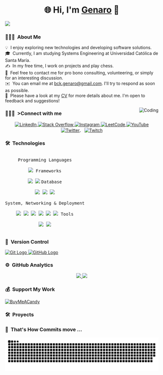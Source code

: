 
<div align="center">
    
<h1 align="center">🌐 Hi, I'm <a href="https://beacons.ai/genarov" target="blank">Genaro</a> 👋</h1>
</div>
<img src="https://i.imgur.com/OaETDsj.png">



### 👨🏻‍💻 &nbsp;About Me
💡 &nbsp;I enjoy exploring new technologies and developing software solutions.\
🎓 &nbsp;Currently, I am studying Systems Engineering at Universidad Católica de Santa María.\
✍️ &nbsp;In my free time, I work on projects and play chess.\
💬 &nbsp;Feel free to contact me for pro bono consulting, volunteering, or simply for an interesting discussion.\
✉️ &nbsp;You can email me at bck.genaro@gmail.com. I'll try to respond as soon as possible.\
📄 &nbsp;Please have a look at my [CV]() for more details about me. I'm open to feedback and suggestions!
<br>

<img alt="Coding" src="https://raw.githubusercontent.com/AVS1508/AVS1508/master/assets/Coding.gif" align="right"/>

### 👨🏻‍💻 &nbsp;>Connect with me

<p align="center">
    <a href="https://www.linkedin.com/in/fabian-genaro-huamani-chuquimamani-382205319/" target="_blank" title="LinkedIn">
        <img align="center" src="https://raw.githubusercontent.com/rahuldkjain/github-profile-readme-generator/master/src/images/icons/Social/linked-in-alt.svg" alt="LinkedIn" height="30" width="40" />
    </a>
    <a href="https://stackoverflow.com/users/26338264/" target="_blank" title="Stack Overflow">
        <img align="center" src="https://raw.githubusercontent.com/rahuldkjain/github-profile-readme-generator/master/src/images/icons/Social/stack-overflow.svg" alt="Stack Overflow" height="30" width="40" />
    </a>
    <a href="https://instagram.com/iamgenarov" target="_blank" title="Instagram">
        <img align="center" src="https://raw.githubusercontent.com/rahuldkjain/github-profile-readme-generator/master/src/images/icons/Social/instagram.svg" alt="Instagram" height="30" width="40" />
    </a>
    <a href="https://leetcode.com/u/IamGenarov/" target="_blank" title="LeetCode">
        <img align="center" src="https://raw.githubusercontent.com/rahuldkjain/github-profile-readme-generator/master/src/images/icons/Social/leet-code.svg" alt="LeetCode" height="30" width="40" />
    </a>
    <a href="https://www.youtube.com/channel/" target="_blank" title="YouTube">
        <img align="center" src="https://img.icons8.com/color/48/000000/youtube-play.png" alt="YouTube" height="40" width="40" />
    </a>
    <a href="https://twitter.com/" target="_blank" title="Twitter">
        <img align="center" src="https://raw.githubusercontent.com/rahuldkjain/github-profile-readme-generator/master/src/images/icons/Social/twitter.svg" alt="Twitter" height="30" width="40" />
    </a>
    &nbsp;&nbsp;
    <a href="https://www.twitch.tv/yourstream" target="_blank" title="Twitch">
        <img align="center" src="https://img.icons8.com/fluent/48/000000/twitch.png" alt="Twitch" height="40" width="40" />
    </a>
</p>

### 🛠 &nbsp;Technologies

<p style="display: inline-block;" align="center">
    <kbd>
        <kbd>Programming Languages</kbd>
        <br>
        <br>
        <a href="https://docs.oracle.com/en/java/" title="Java" target="_blank"><img width="30px" src="https://cdn.jsdelivr.net/gh/devicons/devicon/icons/java/java-plain.svg" /></a>
    </kbd>

<kbd>
        <kbd>Frameworks</kbd>
        <br>
        <br>
        <a href="https://spring.io/" title="Spring Boot" target="_blank"><img width="30px" src="https://cdn.jsdelivr.net/gh/devicons/devicon/icons/spring/spring-original.svg" /></a>
</kbd>
        <a href="https://spring.io/" title="Spring" target="_blank"><img width="30px" src="https://cdn.jsdelivr.net/gh/devicons/devicon/icons/spring/spring-original.svg" /></a>
    </kbd>

<kbd>
        <kbd>Database</kbd>
        <br>
        <br>
        <a href="https://docs.mongodb.com/" title="MongoDB" target="_blank"><img width="30px" src="https://cdn.jsdelivr.net/gh/devicons/devicon/icons/mongodb/mongodb-plain.svg" /></a>
        <a href="https://dev.mysql.com/doc/" title="MySQL" target="_blank"><img width="30px" src="https://cdn.jsdelivr.net/gh/devicons/devicon/icons/mysql/mysql-original-wordmark.svg" /></a>
        <a href="https://cassandra.apache.org/doc/latest/" title="Cassandra" target="_blank"><img width="30px" src="https://cdn.jsdelivr.net/gh/devicons/devicon/icons/cassandra/cassandra-original.svg" /></a>
 </kbd>

<br>
    <br>

 <kbd>
        <kbd>System, Networking & Deployment</kbd>
        <br>
        <br>
        <a href="https://docs.microsoft.com/en-us/azure/" title="Azure" target="_blank"><img width="30px" src="https://cdn.jsdelivr.net/gh/devicons/devicon/icons/azure/azure-plain.svg" /></a>
        <a href="https://git-scm.com/doc" title="Git" target="_blank"><img width="30px" src="https://cdn.jsdelivr.net/gh/devicons/devicon/icons/git/git-plain.svg" /></a>
        <a href="https://docs.docker.com/" title="Docker" target="_blank"><img width="30px" src="https://cdn.jsdelivr.net/gh/devicons/devicon/icons/docker/docker-plain.svg" /></a>
        <a href="https://aws.amazon.com/documentation/" title="AWS" target="_blank"><img width="30px" src="https://cdn.jsdelivr.net/gh/devicons/devicon/icons/amazonwebservices/amazonwebservices-original-wordmark.svg" /></a>
        <a href="https://docs.microsoft.com/en-us/windows/" title="Windows 11" target="_blank"><img width="30px" src="https://cdn.jsdelivr.net/gh/devicons/devicon/icons/windows8/windows8-original.svg" /></a>
        <a href="https://wiki.archlinux.org/" title="Arch Linux" target="_blank"><img width="30px" src="https://cdn.jsdelivr.net/gh/devicons/devicon/icons/archlinux/archlinux-original.svg" /></a>
    </kbd>

 <kbd>
        <kbd>Tools</kbd>
        <br>
        <br>
        <a href="https://www.jetbrains.com/idea/documentation/" title="IntelliJ IDEA" target="_blank"><img width="30px" src="https://cdn.jsdelivr.net/gh/devicons/devicon/icons/intellij/intellij-original.svg" /></a>
        <a href="https://docs.microsoft.com/en-us/visualstudio/" title="Visual Studio" target="_blank"><img width="30px" src="https://cdn.jsdelivr.net/gh/devicons/devicon/icons/visualstudio/visualstudio-plain.svg" /></a>
    </kbd>
</p>

### 🧰 &nbsp;Version Control 

<a href="https://git-scm.com/doc" target="_blank">
    <img src="https://img.shields.io/badge/git-%23F05033.svg?style=for-the-badge&logo=git&logoColor=white" alt="Git Logo">
  </a>
  
  <a href="https://docs.github.com/en" target="_blank">
    <img src="https://img.shields.io/badge/github-%23121011.svg?style=for-the-badge&logo=github&logoColor=white" alt="GitHub Logo">
  </a>

### ⚙️ &nbsp;GitHub Analytics

<p align="center">
  <a href="https://github.com/IamGenarov">
    <img height="180em" src="https://github-readme-stats-eight-theta.vercel.app/api?username=IamGenarov&show_icons=true&theme=algolia&include_all_commits=true&count_private=true"/>
  </a>
  <a href="https://github.com/IamGenarov">
    <img height="180em" src="https://github-readme-stats-eight-theta.vercel.app/api/top-langs/?username=IamGenarov&layout=compact&langs_count=8&theme=algolia"/>
  </a>
</p>

</p>

### 💰 &nbsp;Support My Work
[![BuyMeACandy](https://img.shields.io/badge/Buy%20Me%20a%20Coffee-ffdd00?style=for-the-badge&logo=buy-me-a-coffee&logoColor=black)](https://buymeacoffee.com/IamGenarov) 


### 🛠 &nbsp;Proyects 
### 🐍 &nbsp;That's How Commits move ...

<div align="center">
  <a href="https://github.com/IamGenarov/">
  <img src="https://github.com/1999AZZAR/1999AZZAR/blob/readme/resources/grid-snake.svg"
       alt="snake" /></a>
</div>



